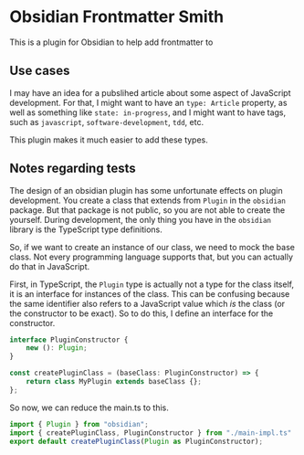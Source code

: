 # Obsidian Frontmatter Smith

This is a plugin for Obsidian to help add frontmatter to 

## Use cases

I may have an idea for a pubslihed article about some aspect of JavaScript 
development. For that, I might want to have an `type: Article` property, as
well as something like `state: in-progress`, and I might want to have tags,
such as `javascript`, `software-development`, `tdd`, etc.

This plugin makes it much easier to add these types.

## Notes regarding tests

The design of an obsidian plugin has some unfortunate effects on plugin 
development. You create a class that extends from `Plugin` in the `obsidian`
package. But that package is not public, so you are not able to create the
yourself. During development, the only thing you have in the `obsidian` 
library is the TypeScript type definitions.

So, if we want to create an instance of our class, we need to mock the base
class. Not every programming language supports that, but you can actually do
that in JavaScript.

First, in TypeScript, the `Plugin` type is actually not a type for the class
itself, it is an interface for instances of the class. This can be confusing
because the same identifier also refers to a JavaScript value which _is_ the
class (or the constructor to be exact). So to do this, I define an interface
for the constructor.

```typescript
interface PluginConstructor {
	new (): Plugin;
}

const createPluginClass = (baseClass: PluginConstructor) => {
	return class MyPlugin extends baseClass {};
};
```

So now, we can reduce the main.ts to this.

```typescript
import { Plugin } from "obsidian";
import { createPluginClass, PluginConstructor } from "./main-impl.ts"
export default createPluginClass(Plugin as PluginConstructor);
```
